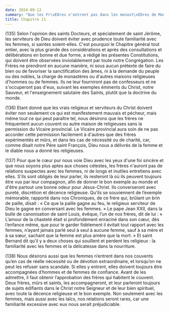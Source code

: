 ```yaml
---
date: 2024-09-12
summary: "Que les Fr\xE8res n'entrent pas dans les monast\xE8res de Moniales."
title: Chapitre 11
---
```




(135) Selon l'opinion des saints Docteurs, et spécialement de saint Jérôme, les serviteurs de Dieu doivent éviter avec prudence toute familiarité avec les femmes, si saintes soient-elles. C'est pourquoi le Chapitre général tout entier, avec la plus grande des considérations et après des consultations et délibérations en bonne et due forme, a rédigé les présentes Constitutions, qui doivent être observées inviolablement par toute notre Congrégation. Les Frères ne prendront en aucune manière, ni sous aucun prétexte de faire du bien ou de favoriser la sanctification des âmes, ni à la demande du peuple ou des nobles, la charge de monastères ou d'autres maisons religieuses d'hommes ou de femmes. Ils ne leur fourniront pas de confesseurs et ne s'occuperont pas d'eux, suivant les exemples éminents du Christ, notre Sauveur, et l'enseignement salutaire des Saints, plutôt que la doctrine du monde.

 (136) Etant donné que les vrais religieux et serviteurs du Christ doivent éviter non seulement ce qui est manifestement mauvais et pécheur, mais même tout ce qui peut paraître tel, nous désirons que les frères ne fréquentent aucun couvent ou autre maison de religieuses sans la permission du Vicaire provincial. Le Vicaire provincial aura soin de ne pas accorder cette permission facilement à d'autres que des frères expérimentés et mûrs, et dans les cas de nécessité ou de charité, car, comme disait notre Père saint François, Dieu nous a délivrés de la femme et le diable nous a donné les religieuses.

(137) Pour que le cœur pur nous voie Dieu avec les yeux d'une foi sincère et que nous soyons plus aptes aux choses célestes, les frères n'auront pas de relations suspectes avec les femmes, ni de longs et inutiles entretiens avec elles. S'ils sont obligés de leur parler, ils resteront là où ils peuvent toujours être vus par leur compagnon, afin de donner le bon exemple au monde et d'être partout une bonne odeur pour Jésus-Christ. Ils converseront avec pureté, discrétion et décence religieuse.  Qu’ils se souviennent de l’exemple mémorable, rapporté dans nos Chroniques, de ce frère qui, brûlant un brin de paille, disait : « Ce que la paille gagne au feu, le religieux serviteur de Dieu le gagne en conversant avec les femmes. » Le pape Jean XXII, dans la bulle de canonisation de saint Louis, évêque, l’un de nos frères, dit de lui : « L’amour de la chasteté était si profondément enraciné dans son cœur, dès l’enfance même, que pour le garder fidèlement il évitait tout rapport avec les femmes, n’ayant jamais parlé seul à seul à aucune femme, sauf à sa mère et à sa sœur, sachant que la femme est plus amère que la mort. » Et saint Bernard dit qu’il y a deux choses qui souillent et perdent les religieux : la familiarité avec les femmes et la délicatesse dans la nourriture. 

(138) Nous désirons aussi que les femmes n’entrent dans nos couvents qu’en cas de réelle nécessité ou de dévotion extraordinaire, et lorsqu’on ne peut les refuser sans scandale. Si elles y entrent, elles doivent toujours être accompagnées d’hommes et de femmes de confiance. Avant de les admettre, il faut obtenir l’approbation des frères qui habitent le couvent.  Deux frères, mûrs et saints, les accompagneront, et leur parleront toujours de sujets édifiants dans le Christ notre Seigneur et de leur bien spirituel, avec toute la décence religieuse et le bon exemple. Non seulement avec les femmes, mais aussi avec les laïcs, nos relations seront rares, car une familiarité excessive avec eux nous serait préjudiciable.
